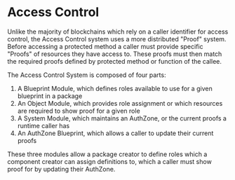 # Access Control

Unlike the majority of blockchains which rely on a caller identifier for access control, the Access Control
system uses a more distributed "Proof" system. Before accessing a protected method a caller must provide
specific "Proofs" of resources they have access to. These proofs must then match the required proofs
defined by protected method or function of the callee.

The Access Control System is composed of four parts:

1. A Blueprint Module, which defines roles available to use for a given blueprint in a package
2. An Object Module, which provides role assignment or which resources are required to show proof for a given role
3. A System Module, which maintains an AuthZone, or the current proofs a runtime caller has
4. An AuthZone Blueprint, which allows a caller to update their current proofs

These three modules allow a package creator to define roles which a component creator can assign definitions to,
which a caller must show proof for by updating their AuthZone.

